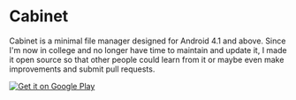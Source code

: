 Cabinet
=======

Cabinet is a minimal file manager designed for Android 4.1 and above.
Since I'm now in college and no longer have time to maintain and update it, I made it open source so that other people could learn from it or maybe even make improvements and submit pull requests.

<a href="https://play.google.com/store/apps/details?id=https://play.google.com/store/apps/details?id=com.afollestad.cabinet">
  <img alt="Get it on Google Play"
       src="https://developer.android.com/images/brand/en_generic_rgb_wo_60.png" />
</a>
